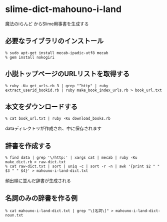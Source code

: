 slime-dict-mahouno-i-land
=========================
魔法のiらんど からSlime用事書を生成する

## 必要なライブラリのインストール

    % sudo apt-get install mecab-ipadic-utf8 mecab
    % gem install nokogiri


## 小説トップページのURLリストを取得する

    % ruby -Ku get_urls.rb 3 | grep "^http" | ruby extract_userid_bookid.rb | ruby make_book_index_urls.rb > book_url.txt


## 本文をダウンロードする

    % cat book_url.txt | ruby -Ku download_books.rb

dataディレクトリが作成され、中に保存されます

## 辞書を作成する

    % find data | grep '\/http:' | xargs cat | mecab | ruby -Ku make_dict.rb > raw-dict.txt
    % cat raw-dict.txt | sort | uniq -c | sort -r -n | awk '{print $2 " " $3 " " $4}' > mahouno-i-land-dict.txt

頻出順に並んだ辞書が生成される


## 名詞のみの辞書を作る例

    % cat mahouno-i-land-dict.txt | grep "\[名詞\]" > mahouno-i-land-dict-noun.txt
